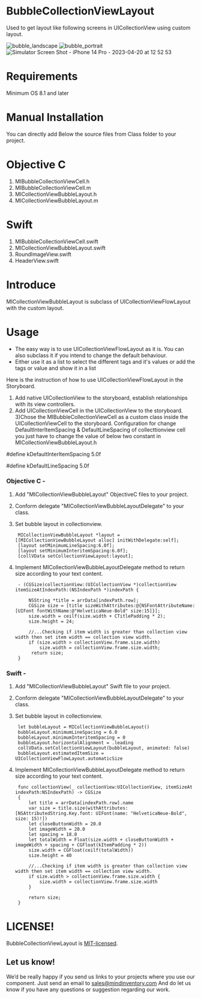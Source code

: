 # BubbleCollectionViewLayout
Used to get layout like following screens in UICollectionView using custom layout.


![bubble_landscape](https://user-images.githubusercontent.com/84714866/176373657-19d4f9e2-131e-48f5-9f2c-77a370808c03.png)
![bubble_portrait](https://user-images.githubusercontent.com/84714866/176371515-989f8bc7-6e45-4d6f-87a1-c3d0e87fa803.png)
![Simulator Screen Shot - iPhone 14 Pro - 2023-04-20 at 12 52 53](https://user-images.githubusercontent.com/42262083/233291845-40aaaf05-90a6-4550-93cb-2134b11ec7df.png)


# Requirements
Minimum OS 8.1 and later

# Manual Installation
You can directly add Below the source files from Class folder to your project.

# Objective C
1) MIBubbleCollectionViewCell.h
2) MIBubbleCollectionViewCell.m
3) MICollectionViewBubbleLayout.h
4) MICollectionViewBubbleLayout.m
# Swift
1) MIBubbleCollectionViewCell.swift
2) MICollectionViewBubbleLayout.swift
3) RoundImageView.swift
4) HeaderView.swift

# Introduce
MICollectionViewBubbleLayout is subclass of UICollectionViewFlowLayout with the custom layout.

# Usage

- The easy way is to use UICollectionViewFlowLayout as it is. You can also subclass it if you intend to change the default behaviour.
- Either use it as a list to select the different tags and it's values or add the tags or value and show it in a list


Here is the instruction of how to use UICollectionViewFlowLayout in the Storyboard.

1) Add native UICollectionView to the storyboard, establish relationships with its view controllers.
2) Add UICollectionViewCell in the UICollectionView to the storyboard.
3)Chose the MIBubbleCollectionViewCell as a custom class inside the UICollectionViewCell to the storyboard.
Configuration for change DefaultInterItemSpacing & DefaultLineSpacing of collecttionview cell you just have to change the value of below two constant in MICollectionViewBubbleLayout.h

#define kDefaultInterItemSpacing    5.0f

#define kDefaultLineSpacing         5.0f

### Objective C -
1. Add "MICollectionViewBubbleLayout" ObjectiveC files to your project.

2. Conform delegate "MICollectionViewBubbleLayoutDelegate" to your class.

3. Set bubble layout in collectionview. 

        MICollectionViewBubbleLayout *layout = [[MICollectionViewBubbleLayout alloc] initWithDelegate:self];
        [layout setMinimumLineSpacing:6.0f];
        [layout setMinimumInteritemSpacing:6.0f];
        [collVData setCollectionViewLayout:layout];
    
4. Implement MICollectionViewBubbleLayoutDelegate method to return size according to your text content.

        - (CGSize)collectionView:(UICollectionView *)collectionView itemSizeAtIndexPath:(NSIndexPath *)indexPath {
    
            NSString *title = arrData[indexPath.row];
            CGSize size = [title sizeWithAttributes:@{NSFontAttributeName:[UIFont fontWithName:@"HelveticaNeue-Bold" size:15]}];
            size.width = ceilf(size.width + CTitlePadding * 2);
            size.height = 24;
    
            //...Checking if item width is greater than collection view width then set item width == collection view width.
            if (size.width > collectionView.frame.size.width)
                size.width = collectionView.frame.size.width;
             return size;
        }
    
    
### Swift -
1. Add "MICollectionViewBubbleLayout" Swift file to your project.

2. Conform delegate "MICollectionViewBubbleLayoutDelegate" to your class.

3. Set bubble layout in collectionview.

        let bubbleLayout = MICollectionViewBubbleLayout()
        bubbleLayout.minimumLineSpacing = 6.0
        bubbleLayout.minimumInteritemSpacing = 0
        bubbleLayout.horizontalAlignment = .leading
        collVData.setCollectionViewLayout(bubbleLayout, animated: false)
        bubbleLayout.estimatedItemSize = UICollectionViewFlowLayout.automaticSize

4. Implement MICollectionViewBubbleLayoutDelegate method to return size according to your text content.

        func collectionView(_ collectionView:UICollectionView, itemSizeAt indexPath:NSIndexPath) -> CGSize
        {
            let title = arrData[indexPath.row].name
            var size = title.size(withAttributes: [NSAttributedString.Key.font: UIFont(name: "HelveticaNeue-Bold", size: 15)!])
            let closeButtonWidth = 20.0
            let imageWidth = 20.0
            let spacing = 18.0
            let totalWidth = Float(size.width + closeButtonWidth + imageWidth + spacing + CGFloat(kItemPadding * 2))
            size.width = CGFloat(ceilf(totalWidth))
            size.height = 40
        
            //...Checking if item width is greater than collection view width then set item width == collection view width.
            if size.width > collectionView.frame.size.width {
                size.width = collectionView.frame.size.width
            }
        
            return size;
        }

# LICENSE!

BubbleCollectionViewLayout is [MIT-licensed](https://github.com/mindinventory/BubbleCollectionViewLayout/blob/master/LICENSE).

## Let us know!
We’d be really happy if you send us links to your projects where you use our component. Just send an email to sales@mindinventory.com And do let us know if you have any questions or suggestion regarding our work.
